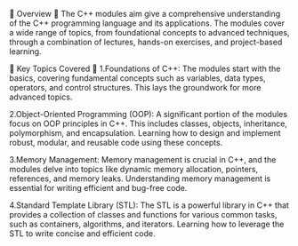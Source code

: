 🚀 Overview 🚀
The C++ modules aim give a comprehensive understanding of the C++ programming language and its applications. The modules cover a wide range of topics, from foundational concepts to advanced techniques, through a combination of lectures, hands-on exercises, and project-based learning.

🔑 Key Topics Covered 🔑
1.Foundations of C++: The modules start with the basics, covering fundamental concepts such as variables, data types, operators, and control structures. This lays the groundwork for more advanced topics.

2.Object-Oriented Programming (OOP): A significant portion of the modules focus on OOP principles in C++. This includes classes, objects, inheritance, polymorphism, and encapsulation. Learning how to design and implement robust, modular, and reusable code using these concepts.

3.Memory Management: Memory management is crucial in C++, and the modules delve into topics like dynamic memory allocation, pointers, references, and memory leaks. Understanding memory management is essential for writing efficient and bug-free code.

4.Standard Template Library (STL): The STL is a powerful library in C++ that provides a collection of classes and functions for various common tasks, such as containers, algorithms, and iterators. Learning how to leverage the STL to write concise and efficient code.
